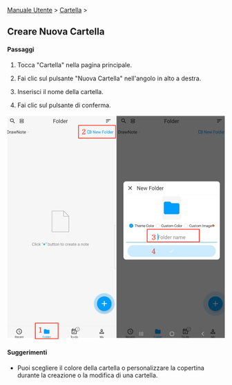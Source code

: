 [Manuale Utente](/dragonnest/drawnote/manual/en) > [Cartella](/dragonnest/drawnote/manual/en/folder) >

Creare Nuova Cartella
---
#### Passaggi

1. Tocca "Cartella" nella pagina principale.

2. Fai clic sul pulsante "Nuova Cartella" nell'angolo in alto a destra.

3. Inserisci il nome della cartella.

4. Fai clic sul pulsante di conferma.

![Nuova Cartella](imgs/new_folder1.png)

#### Suggerimenti
- Puoi scegliere il colore della cartella o personalizzare la copertina durante la creazione o la modifica di una cartella.